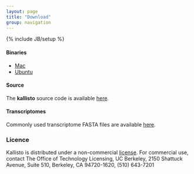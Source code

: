 ```yaml
---
layout: page
title: "Download"
group: navigation
---
```


{% include JB/setup %}

#### Binaries

- [Mac](https://github.com/pachterlab/kallisto/releases/download/v0.42/kallisto_mac_v0.42.tar.gz)
- [Ubuntu](https://github.com/pachterlab/kallisto/releases/download/v0.42/kallisto_ubuntu_v0.42.tar.gz)

#### Source

The __kallisto__ source code is available
[here](http://github.com/pachterlab/kallisto).

#### Transcriptomes

Commonly used transcriptome FASTA files are available [here](http://bio.math.berkeley.edu/kallisto/transcriptomes/).

### Licence

Kallisto is distributed under a non-commercial [license](license.html). For commercial use, contact The Office of Technology Licensing, UC Berkeley, 2150 Shattuck Avenue, Suite 510, Berkeley, CA 94720-1620, (510) 643-7201
